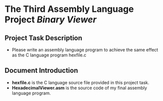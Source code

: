 # The Third Assembly Language Project *Binary Viewer*
## Project Task Description
* Please write an assembly language program to achieve the same effect as the C language program hexfile.c
## Document Introduction
* **hexfile.c** is the C language source file provided in this project task.
* **HexadecimalViewer.asm** is the source code of my final assembly language program.
